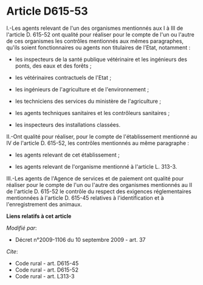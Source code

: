 # Article D615-53

I.-Les agents relevant de l'un des organismes mentionnés aux I à III de l'article D. 615-52 ont qualité pour réaliser pour le
compte de l'un ou l'autre de ces organismes les contrôles mentionnés aux mêmes paragraphes, qu'ils soient fonctionnaires ou
agents non titulaires de l'Etat, notamment :

- les inspecteurs de la santé publique vétérinaire et les         ingénieurs des ponts, des eaux et des forêts  ;

- les vétérinaires contractuels de l'Etat ;

- les ingénieurs de l'agriculture et de l'environnement ;

- les techniciens des services du ministère de l'agriculture ;

- les agents techniques sanitaires et les contrôleurs sanitaires ;

- les inspecteurs des installations classées. 

II.-Ont qualité pour réaliser, pour le compte de l'établissement mentionné au IV de l'article D. 615-52, les contrôles
mentionnés au même paragraphe :

- les agents relevant de cet établissement ;

- les agents relevant de l'organisme mentionné à l'article L. 313-3. 

III.-Les agents de l'Agence de services et de paiement ont qualité pour réaliser pour le compte de l'un ou l'autre des
organismes mentionnés au II de l'article D. 615-52 le contrôle du respect des exigences réglementaires mentionnées à
l'article D. 615-45 relatives à l'identification et à l'enregistrement des animaux.

**Liens relatifs à cet article**

_Modifié par_:

  - Décret n°2009-1106 du 10 septembre 2009 - art. 37

_Cite_:

  - Code rural - art. D615-45
  - Code rural - art. D615-52
  - Code rural - art. L313-3
